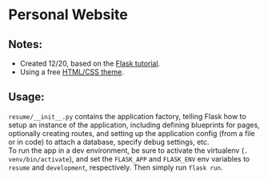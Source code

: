# Personal Website

## Notes:
- Created 12/20, based on the [Flask tutorial](https://flask.palletsprojects.com/en/1.1.x/tutorial/ "Flaskr Tutorial").
- Using a free [HTML/CSS theme](https://www.themezy.com/free-website-templates/151-ceevee-free-responsive-website-template "Ceevee template").

## Usage:
`resume/__init__.py` contains the application factory, telling Flask how to setup an instance of the application, including defining blueprints for pages, optionally creating routes, and setting up the application config (from a file or in code) to attach a database, specify debug settings, etc.  
To run the app in a dev environment, be sure to activate the virtualenv (`. venv/bin/activate`), and set the `FLASK_APP` and `FLASK_ENV` env variables to `resume` and `development`, respectively. Then simply run `flask run`.